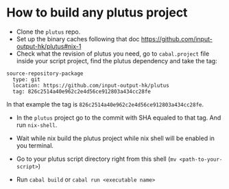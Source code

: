 # How to build any plutus project

- Clone the `plutus` repo.
- Set up the binary caches following that doc https://github.com/input-output-hk/plutus#nix-1
- Check what the revision of plutus you need, go to `cabal.project` file inside your script project, find the plutus dependency and take the tag:

```
source-repository-package
  type: git
  location: https://github.com/input-output-hk/plutus
  tag: 826c2514a40e962c2e4d56ce912803a434cc28fe
```

In that example the tag is `826c2514a40e962c2e4d56ce912803a434cc28fe`.

- In the `plutus` project go to the commit with SHA equaled to that tag. And run `nix-shell`. 

- Wait while nix build the plutus project while nix shell will be enabled in you terminal.

- Go to your plutus script directory right from this shell (`mv <path-to-your-script>`)

- Run `cabal build` or `cabal run <executable name>`
